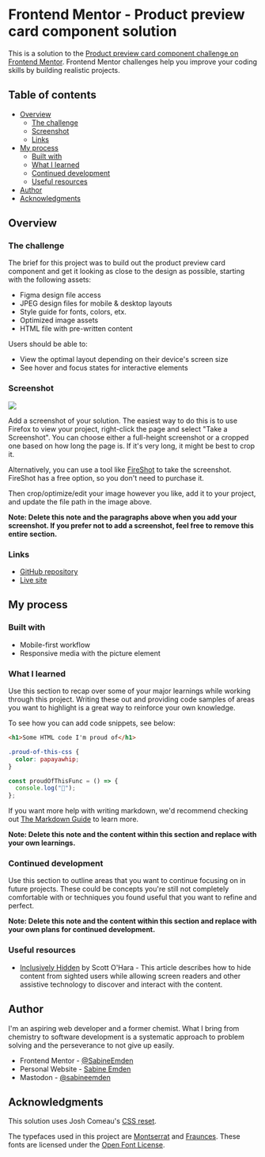 # Frontend Mentor - Product preview card component solution

This is a solution to the [Product preview card component challenge on Frontend Mentor](https://www.frontendmentor.io/challenges/product-preview-card-component-GO7UmttRfa). Frontend Mentor challenges help you improve your coding skills by building realistic projects.

## Table of contents

- [Overview](#overview)
  - [The challenge](#the-challenge)
  - [Screenshot](#screenshot)
  - [Links](#links)
- [My process](#my-process)
  - [Built with](#built-with)
  - [What I learned](#what-i-learned)
  - [Continued development](#continued-development)
  - [Useful resources](#useful-resources)
- [Author](#author)
- [Acknowledgments](#acknowledgments)

## Overview

### The challenge

The brief for this project was to build out the product preview card component and get it looking as close to the design as possible, starting with the following assets:

- Figma design file access
- JPEG design files for mobile & desktop layouts
- Style guide for fonts, colors, etx.
- Optimized image assets
- HTML file with pre-written content

Users should be able to:

- View the optimal layout depending on their device's screen size
- See hover and focus states for interactive elements

### Screenshot

![](./screenshot.jpg)

Add a screenshot of your solution. The easiest way to do this is to use Firefox to view your project, right-click the page and select "Take a Screenshot". You can choose either a full-height screenshot or a cropped one based on how long the page is. If it's very long, it might be best to crop it.

Alternatively, you can use a tool like [FireShot](https://getfireshot.com/) to take the screenshot. FireShot has a free option, so you don't need to purchase it.

Then crop/optimize/edit your image however you like, add it to your project, and update the file path in the image above.

**Note: Delete this note and the paragraphs above when you add your screenshot. If you prefer not to add a screenshot, feel free to remove this entire section.**

### Links

- [GitHub repository](https://github.com/SabineEmden/fm-product-preview-card-component)
- [Live site](https://sabineemden.github.io/fm-product-preview-card-component/)

## My process

### Built with

- Mobile-first workflow
- Responsive media with the picture element

### What I learned

Use this section to recap over some of your major learnings while working through this project. Writing these out and providing code samples of areas you want to highlight is a great way to reinforce your own knowledge.

To see how you can add code snippets, see below:

```html
<h1>Some HTML code I'm proud of</h1>
```

```css
.proud-of-this-css {
  color: papayawhip;
}
```

```js
const proudOfThisFunc = () => {
  console.log("🎉");
};
```

If you want more help with writing markdown, we'd recommend checking out [The Markdown Guide](https://www.markdownguide.org/) to learn more.

**Note: Delete this note and the content within this section and replace with your own learnings.**

### Continued development

Use this section to outline areas that you want to continue focusing on in future projects. These could be concepts you're still not completely comfortable with or techniques you found useful that you want to refine and perfect.

**Note: Delete this note and the content within this section and replace with your own plans for continued development.**

### Useful resources

- [Inclusively Hidden](https://www.scottohara.me/blog/2017/04/14/inclusively-hidden.html) by Scott O'Hara - This article describes how to hide content from sighted users while allowing screen readers and other assistive technology to discover and interact with the content.

## Author

I'm an aspiring web developer and a former chemist. What I bring from chemistry to software development is a systematic approach to problem solving and the perseverance to not give up easily.

- Frontend Mentor - [@SabineEmden](https://www.frontendmentor.io/profile/SabineEmden)
- Personal Website - [Sabine Emden](https://www.sabineemden.com/)
- Mastodon - [@sabineemden](https://social.tchncs.de/@sabineemden)

## Acknowledgments

This solution uses Josh Comeau's [CSS reset](https://www.joshwcomeau.com/css/custom-css-reset/).

The typefaces used in this project are [Montserrat](https://fonts.google.com/specimen/Montserrat) and [Fraunces](https://fonts.google.com/specimen/Fraunces). These fonts are licensed under the [Open Font License](https://openfontlicense.org/).
